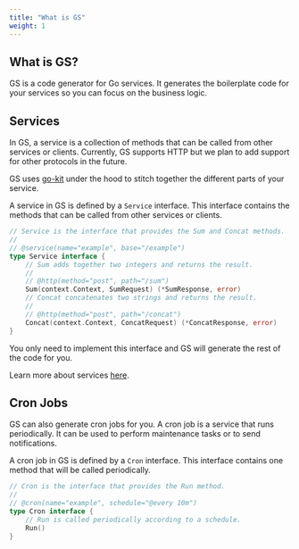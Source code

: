 ```yaml
---
title: "What is GS"
weight: 1
---
```

## What is GS?

GS is a code generator for Go services. It generates the boilerplate code for your services so you can focus on the business logic.

## Services

In GS, a service is a collection of methods that can be called from other services or clients. Currently, GS supports HTTP but we plan to add support for other protocols in the future.

GS uses [go-kit](https://gokit.io/) under the hood to stitch together the different parts of your service.

A service in GS is defined by a `Service` interface. This interface contains the methods that can be called from other services or clients.

```go
// Service is the interface that provides the Sum and Concat methods.
//
// @service(name="example", base="/example")
type Service interface {
    // Sum adds together two integers and returns the result.
    //
    // @http(method="post", path="/sum")
    Sum(context.Context, SumRequest) (*SumResponse, error)
    // Concat concatenates two strings and returns the result.
    //
    // @http(method="post", path="/concat")
    Concat(context.Context, ConcatRequest) (*ConcatResponse, error)
}
```

You only need to implement this interface and GS will generate the rest of the code for you.

Learn more about services [here](/core/service).

## Cron Jobs

GS can also generate cron jobs for you. A cron job is a service that runs periodically. It can be used to perform maintenance tasks or to send notifications.

A cron job in GS is defined by a `Cron` interface. This interface contains one method that will be called periodically.

```go
// Cron is the interface that provides the Run method.
//
// @cron(name="example", schedule="@every 10m")
type Cron interface {
    // Run is called periodically according to a schedule.
    Run()
}
```

